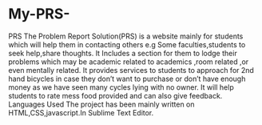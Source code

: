 # My-PRS-
PRS
The Problem Report Solution(PRS) is a website mainly for students which will help them in contacting others e.g Some faculties,students to seek help,share thoughts.
It Includes a section for them to lodge their problems which may be academic related to academics ,room related ,or even mentally related.
It provides services to students to approach for 2nd hand bicycles in case they don’t want to purchase or don’t have enough money as we have seen many cycles lying with no owner.
It will help students to rate mess food provided and can also give feedback.
Languages Used
The project has been mainly written on HTML,CSS,javascript.In Sublime Text Editor.

